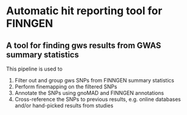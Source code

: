 # Automatic hit reporting tool for FINNGEN

## A tool for finding gws results from GWAS summary statistics

This pipeline is used to
1) Filter out and group gws SNPs from FINNGEN summary statistics
2) Perform finemapping on the filtered SNPs
3) Annotate the SNPs using gnoMAD and FINNGEN annotations
4) Cross-reference the SNPs to previous results, e.g. online databases and/or hand-picked results from studies
